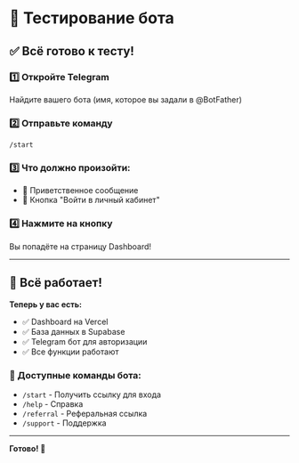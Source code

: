 # 🧪 Тестирование бота

## ✅ Всё готово к тесту!

### 1️⃣ Откройте Telegram
Найдите вашего бота (имя, которое вы задали в @BotFather)

### 2️⃣ Отправьте команду
```
/start
```

### 3️⃣ Что должно произойти:
- 👋 Приветственное сообщение
- 🔐 Кнопка "Войти в личный кабинет"

### 4️⃣ Нажмите на кнопку
Вы попадёте на страницу Dashboard!

---

## 🎉 Всё работает!

**Теперь у вас есть:**
- ✅ Dashboard на Vercel
- ✅ База данных в Supabase
- ✅ Telegram бот для авторизации
- ✅ Все функции работают

### 📱 Доступные команды бота:
- `/start` - Получить ссылку для входа
- `/help` - Справка
- `/referral` - Реферальная ссылка
- `/support` - Поддержка

---

**Готово! 🚀**
